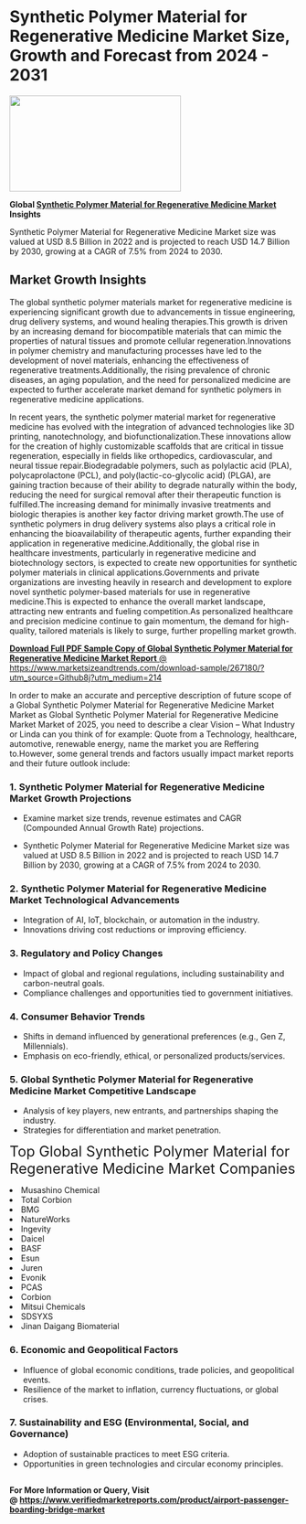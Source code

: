<H1>Synthetic Polymer Material for Regenerative Medicine Market Size, Growth and Forecast from 2024 - 2031</H1><img class="aligncenter size-medium wp-image-584254" src="https://thirdeyenews.in/wp-content/uploads/2024/09/Global-Market-Research-300x168.jpeg" alt="" width="300" height="168" /><p><strong>Global&nbsp;<a href="https://www.marketsizeandtrends.com/download-sample/267180/?utm_source=Github8j?utm_medium=214">Synthetic Polymer Material for Regenerative Medicine Market</a> Insights</strong></p><p>Synthetic Polymer Material for Regenerative Medicine Market size was valued at USD 8.5 Billion in 2022 and is projected to reach USD 14.7 Billion by 2030, growing at a CAGR of 7.5% from 2024 to 2030.</p><p><h2>Market Growth Insights</h2> <p>The global synthetic polymer materials market for regenerative medicine is experiencing significant growth due to advancements in tissue engineering, drug delivery systems, and wound healing therapies.This growth is driven by an increasing demand for biocompatible materials that can mimic the properties of natural tissues and promote cellular regeneration.Innovations in polymer chemistry and manufacturing processes have led to the development of novel materials, enhancing the effectiveness of regenerative treatments.Additionally, the rising prevalence of chronic diseases, an aging population, and the need for personalized medicine are expected to further accelerate market demand for synthetic polymers in regenerative medicine applications.</p> <p><a href="#"></a></p> <p>In recent years, the synthetic polymer material market for regenerative medicine has evolved with the integration of advanced technologies like 3D printing, nanotechnology, and biofunctionalization.These innovations allow for the creation of highly customizable scaffolds that are critical in tissue regeneration, especially in fields like orthopedics, cardiovascular, and neural tissue repair.Biodegradable polymers, such as polylactic acid (PLA), polycaprolactone (PCL), and poly(lactic-co-glycolic acid) (PLGA), are gaining traction because of their ability to degrade naturally within the body, reducing the need for surgical removal after their therapeutic function is fulfilled.The increasing demand for minimally invasive treatments and biologic therapies is another key factor driving market growth.The use of synthetic polymers in drug delivery systems also plays a critical role in enhancing the bioavailability of therapeutic agents, further expanding their application in regenerative medicine.Additionally, the global rise in healthcare investments, particularly in regenerative medicine and biotechnology sectors, is expected to create new opportunities for synthetic polymer materials in clinical applications.Governments and private organizations are investing heavily in research and development to explore novel synthetic polymer-based materials for use in regenerative medicine.This is expected to enhance the overall market landscape, attracting new entrants and fueling competition.As personalized healthcare and precision medicine continue to gain momentum, the demand for high-quality, tailored materials is likely to surge, further propelling market growth.<p><a href="#"></p><p><span class=""><strong>Download Full PDF Sample Copy of Global Synthetic Polymer Material for Regenerative Medicine Market Report</strong> @ <a href="https://www.marketsizeandtrends.com/download-sample/267180/?utm_source=Github8j?utm_medium=214" target="_blank">https://www.marketsizeandtrends.com/download-sample/267180/?utm_source=Github8j?utm_medium=214</a></span></p><p>In order to make an accurate and perceptive description of future scope of a Global&nbsp;Synthetic Polymer Material for Regenerative Medicine Market Market as Global&nbsp;Synthetic Polymer Material for Regenerative Medicine Market Market of 2025, you need to describe a clear Vision &ndash; What Industry or Linda can you think of for example: Quote from a Technology, healthcare, automotive, renewable energy, name the market you are Reffering to.However, some general trends and factors usually impact market reports and their future outlook include:</p><h3>1.&nbsp;<strong>Synthetic Polymer Material for Regenerative Medicine Market Growth Projections</strong></h3><ul><li>Examine market size trends, revenue estimates and CAGR (Compounded Annual Growth Rate) projections.</li><li><p>Synthetic Polymer Material for Regenerative Medicine Market size was valued at USD 8.5 Billion in 2022 and is projected to reach USD 14.7 Billion by 2030, growing at a CAGR of 7.5% from 2024 to 2030.</p></li></ul><h3>2.&nbsp;<strong>Synthetic Polymer Material for Regenerative Medicine Market Technological Advancements</strong></h3><ul><li>Integration of AI, IoT, blockchain, or automation in the industry.</li><li>Innovations driving cost reductions or improving efficiency.</li></ul><h3>3.&nbsp;<strong>Regulatory and Policy Changes</strong></h3><ul><li>Impact of global and regional regulations, including sustainability and carbon-neutral goals.</li><li>Compliance challenges and opportunities tied to government initiatives.</li></ul><h3>4.&nbsp;<strong>Consumer Behavior Trends</strong></h3><ul><li>Shifts in demand influenced by generational preferences (e.g., Gen Z, Millennials).</li><li>Emphasis on eco-friendly, ethical, or personalized products/services.</li></ul><h3>5.&nbsp;<strong>Global Synthetic Polymer Material for Regenerative Medicine Market Competitive Landscape</strong></h3><ul><li>Analysis of key players, new entrants, and partnerships shaping the industry.</li><li>Strategies for differentiation and market penetration.</li></ul><p data-pm-slice="1 1 []"><span style="color: inherit; font-family: inherit; font-size: 25px;">Top Global Synthetic Polymer Material for Regenerative Medicine Market Companies</span></p><div class="" data-test-id=""><p><li>Musashino Chemical</li><li> Total Corbion</li><li> BMG</li><li> NatureWorks</li><li> Ingevity</li><li> Daicel</li><li> BASF</li><li> Esun</li><li> Juren</li><li> Evonik</li><li> PCAS</li><li> Corbion</li><li> Mitsui Chemicals</li><li> SDSYXS</li><li> Jinan Daigang Biomaterial</li></p></div><h3>6.&nbsp;<strong>Economic and Geopolitical Factors</strong></h3><ul><li>Influence of global economic conditions, trade policies, and geopolitical events.</li><li>Resilience of the market to inflation, currency fluctuations, or global crises.</li></ul><h3>7.&nbsp;<strong>Sustainability and ESG (Environmental, Social, and Governance)</strong></h3><ul><li>Adoption of sustainable practices to meet ESG criteria.</li><li>Opportunities in green technologies and circular economy principles.</li></ul><h2><strong style="font-size: 14px;">For More Information or Query, Visit @&nbsp;</strong><a style="background-color: #ffffff; font-size: 14px;" href="https://www.marketsizeandtrends.com/report/synthetic-polymer-material-for-regenerative-medicine-market/" target="_blank">https://www.verifiedmarketreports.com/product/airport-passenger-boarding-bridge-market</a></h2>